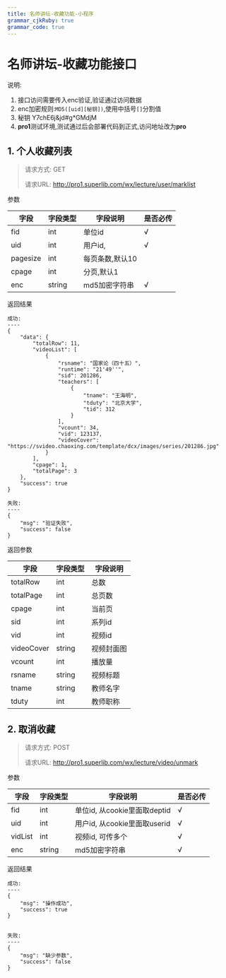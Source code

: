 ```yaml
---
title: 名师讲坛-收藏功能-小程序
grammar_cjkRuby: true
grammar_code: true
---
```


# 名师讲坛-收藏功能接口

说明:
1. 接口访问需要传入enc验证,验证通过访问数据
2. enc加密规则:`MD5([uid][秘钥])`,使用中括号`[]`分割值
3. 秘钥 Y7chE6j&jd#g*GMdjM
4. **pro1**测试环境,测试通过后会部署代码到正式,访问地址改为**pro**

## 1. 个人收藏列表

>请求方式: GET
>
>请求URL: http://pro1.superlib.com/wx/lecture/user/marklist

参数

|   字段  |   字段类型  |   字段说明  |   是否必传  |
| --- | --- | --- | --- |
|   fid  |   int  |  单位id  |   √  |
|   uid  |  int   |   用户id,  |  √   |
|   pagesize  |  int   |   每页条数,默认10 |    |
|   cpage  |   int  |  分页,默认1 |    |
|   enc  |  string   |   md5加密字符串  |  √   |

返回结果

``` 
成功:
----
{
    "data": {
        "totalRow": 11,
        "videoList": [
            {
                "rsname": "国家论（四十五）",
                "runtime": "21'49''",
                "sid": 201286,
                "teachers": [
                    {
                        "tname": "王海明",
                        "tduty": "北京大学",
                        "tid": 312
                    }
                ],
                "vcount": 34,
                "vid": 123137,
                "videoCover": "https://svideo.chaoxing.com/template/dcx/images/series/201286.jpg"
            }
        ],
        "cpage": 1,
        "totalPage": 3
    },
    "success": true
}

失败:
----
{
    "msg": "验证失败",
    "success": false
}
```

返回参数

|   字段  |  字段类型   |  字段说明   |
| --- | --- | --- |
|  totalRow   |  int   |   总数  |
|  totalPage   |  int   |   总页数  |
|  cpage   |  int   |   当前页  |
|  sid  |  int   |  系列id   |
|  vid   |  int   |   视频id  |
|  videoCover  |   string  |  视频封面图   |
|  vcount  |  int   |  播放量   |
|  rsname  |  string   |  视频标题   |
|  tname  |  string   |  教师名字   |
|  tduty  |  int   |  教师职称   |


## 2. 取消收藏

>请求方式: POST
>
>请求URL: http://pro1.superlib.com/wx/lecture/video/unmark


参数

|   字段  |   字段类型  |   字段说明  |   是否必传  |
| --- | --- | --- | --- |
|   fid  |   int  |  单位id, 从cookie里面取deptid  |   √  |
|   uid  |  int   |   用户id, 从cookie里面取userid  |  √   |
|   vidList  |   int  |  视频id, 可传多个  |   √  |
|   enc  |  string   |   md5加密字符串  |  √   |

返回结果

``` 
成功:
----
{
    "msg": "操作成功",
    "success": true
}


失败:
----
{
    "msg": "缺少参数",
    "success": false
}
```
